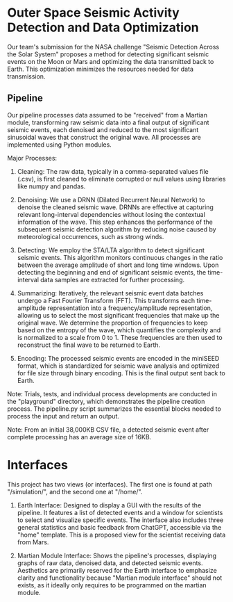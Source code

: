 # Outer Space Seismic Activity Detection and Data Optimization
Our team's submission for the NASA challenge "Seismic Detection Across the Solar System" proposes a method for detecting significant seismic events on the Moon or Mars and optimizing the data transmitted back to Earth. This optimization minimizes the resources needed for data transmission.

## Pipeline
Our pipeline processes data assumed to be "received" from a Martian module, transforming raw seismic data into a final output of significant seismic events, each denoised and reduced to the most significant sinusoidal waves that construct the original wave. All processes are implemented using Python modules.

Major Processes:
1. Cleaning: The raw data, typically in a comma-separated values file (.csv), is first cleaned to eliminate corrupted or null values using libraries like numpy and pandas.

2. Denoising: We use a DRNN (Dilated Recurrent Neural Network) to denoise the cleaned seismic wave. DRNNs are effective at capturing relevant long-interval dependencies without losing the contextual information of the wave. This step enhances the performance of the subsequent seismic detection algorithm by reducing noise caused by meteorological occurrences, such as strong winds.

3. Detecting: We employ the STA/LTA algorithm to detect significant seismic events. This algorithm monitors continuous changes in the ratio between the average amplitude of short and long time windows. Upon detecting the beginning and end of significant seismic events, the time-interval data samples are extracted for further processing.

4. Summarizing: Iteratively, the relevant seismic event data batches undergo a Fast Fourier Transform (FFT). This transforms each time-amplitude representation into a frequency/amplitude representation, allowing us to select the most significant frequencies that make up the original wave. We determine the proportion of frequencies to keep based on the entropy of the wave, which quantifies the complexity and is normalized to a scale from 0 to 1. These frequencies are then used to reconstruct the final wave to be returned to Earth.

5. Encoding: The processed seismic events are encoded in the miniSEED format, which is standardized for seismic wave analysis and optimized for file size through binary encoding. This is the final output sent back to Earth.

Note: Trials, tests, and individual process developments are conducted in the "playground" directory, which demonstrates the pipeline creation process. The pipeline.py script summarizes the essential blocks needed to process the input and return an output.

Note: From an initial 38,000KB CSV file, a detected seismic event after complete processing has an average size of 16KB.

# Interfaces
This project has two views (or interfaces). The first one is found at path "/simulation/", and the second one at "/home/".

1. Earth Interface: Designed to display a GUI with the results of the pipeline. It features a list of detected events and a window for scientists to select and visualize specific events. The interface also includes three general statistics and basic feedback from ChatGPT, accessible via the "home" template. This is a proposed view for the scientist receiving data from Mars.

2. Martian Module Interface: Shows the pipeline's processes, displaying graphs of raw data, denoised data, and detected seismic events. Aesthetics are primarily reserved for the Earth interface to emphasize clarity and functionality because "Martian module interface" should not exists, as it ideally only requires to be programmed on the martian module.